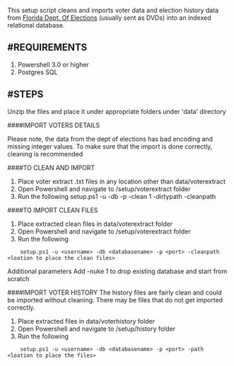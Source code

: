 This setup script cleans and imports voter data and election history data from [Florida Dept. Of Elections](http://election.dos.state.fl.us/) (usually sent as DVDs) into an indexed relational database.

#REQUIREMENTS
------------
1. Powershell 3.0 or higher
2. Postgres SQL


#STEPS
----------
Unzip the files and place it under appropriate folders under 'data' directory

####IMPORT VOTERS DETAILS

Please note, the data from the dept of elections has bad encoding and missing integer values. To make sure that the import is done correctly, cleaning is recommended

####TO CLEAN AND IMPORT

1. Place voter extract .txt files in any location other than data/voterextract
2. Open Powershell and navigate to /setup/voterextract folder
3. Run the following 
setup.ps1 -u <username> -db <databasename> -p <port> -clean 1 -dirtypath <location of files that need to cleaned> -cleanpath <loation to place the clean files>

####TO IMPORT CLEAN FILES
1. Place extracted clean files in data/voterextract folder
2. Open Powershell and navigate to /setup/voterextract folder
3. Run the following
```
	setup.ps1 -u <username> -db <databasename> -p <port> -cleanpath <loation to place the clean files>
```
Additional parameters
Add -nuke 1 to drop existing database and start from scratch

####IMPORT VOTER HISTORY
The history files are fairly clean and could be imported without cleaning. There may be files that do not get imported correctly.

1. Place extracted files in data/voterhistory folder
2. Open Powershell and navigate to /setup/history folder
3. Run the following
```
	setup.ps1 -u <username> -db <databasename> -p <port> -path <loation to place the files>
```
	
